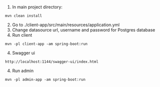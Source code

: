 1. In main project directory:
```
mvn clean install
```
2. Go to ./client-app/src/main/resources/application.yml
3. Change datasource url, username and password for Postgres database
4. Run client
```
mvn -pl client-app -am spring-boot:run
```
4. Swagger ui
```
http://localhost:1144/swagger-ui/index.html
```
4. Run admin
```
mvn -pl admin-app -am spring-boot:run